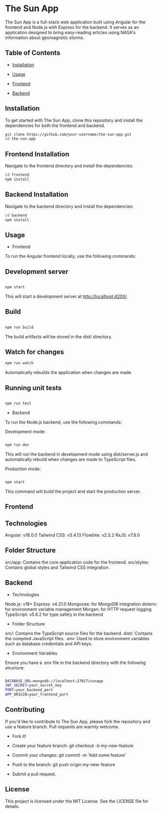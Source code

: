 # The Sun App

The Sun App is a full-stack web application built using Angular for the frontend and Node.js with Express for the backend. It serves as an application designed to bring easy-reading articles using NASA's information about geomagnetic storms.

## Table of Contents

- [Installation](#installation)

- [Usage](#usage)

- [Frontend](#frontend-installation)

- [Backend](#backend-installation)

## Installation

To get started with The Sun App, clone this repository and install the dependencies for both the frontend and backend.

```bash
git clone https://github.com/your-username/the-sun-app.git
cd the-sun-app
```

## Frontend Installation

Navigate to the frontend directory and install the dependencies:

```bash
cd frontend
npm install
```

## Backend Installation

Navigate to the backend directory and install the dependencies:

```bash
cd backend
npm install
```

## Usage

- Frontend

To run the Angular frontend locally, use the following commands:

## Development server

```bash

npm start
```

This will start a development server at <http://localhost:4200/>.

## Build

```bash

npm run build
```

The build artifacts will be stored in the dist/ directory.

## Watch for changes

```bash
npm run watch
```

Automatically rebuilds the application when changes are made.

## Running unit tests

```bash

npm run test
```

- Backend

To run the Node.js backend, use the following commands:

Development mode:

```bash

npm run dev
```

This will run the backend in development mode using dist/server.js and automatically rebuild when changes are made to TypeScript files.

Production mode:

```bash

npm start
```

This command will build the project and start the production server.

## Frontend

## Technologies

Angular: v18.0.0
Tailwind CSS: v3.4.13
Flowbite: v2.5.2
RxJS: v7.8.0

## Folder Structure

src/app: Contains the core application code for the frontend.
src/styles: Contains global styles and Tailwind CSS integration.

## Backend

- Technologies

Node.js: v18+
Express: v4.21.0
Mongoose: for MongoDB integration
dotenv: for environment variable management
Morgan: for HTTP request logging
TypeScript: v5.6.2 for type safety in the backend

- Folder Structure

src/: Contains the TypeScript source files for the backend.
dist/: Contains the compiled JavaScript files.
.env: Used to store environment variables such as database credentials and API keys.

- Environment Variables

Ensure you have a .env file in the backend directory with the following structure:

```bash

DATABASE_URL=mongodb://localhost:27017/sunapp
JWT_SECRET=your_secret_key
PORT=your_backend_port
APP_ORIGIN=your_frontend_port

```

## Contributing

If you'd like to contribute to The Sun App, please fork the repository and use a feature branch. Pull requests are warmly welcome.

- Fork it!

- Create your feature branch: git checkout -b my-new-feature

- Commit your changes: git commit -m 'Add some feature'

- Push to the branch: git push origin my-new-feature

- Submit a pull request.

## License

This project is licensed under the MIT License. See the LICENSE file for details.
